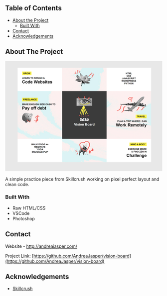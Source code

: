 <!-- TABLE OF CONTENTS -->
## Table of Contents

* [About the Project](#about-the-project)
  * [Built With](#built-with)
* [Contact](#contact)
* [Acknowledgements](#acknowledgements)



<!-- ABOUT THE PROJECT -->
## About The Project

[![Simple Vision Board Layout][product-screenshot]](https://github.com/AndreaJasper/vision-board)

A simple practice piece from Skillcrush working on pixel perfect layout and clean code.

### Built With

* Raw HTML/CSS
* VSCode
* Photoshop



<!-- CONTACT -->
## Contact

Website - http://andreajasper.com/

Project Link: [https://github.com/AndreaJasper/vision-board](https://github.com/AndreaJasper/vision-board)



<!-- ACKNOWLEDGEMENTS -->
## Acknowledgements
* [Skillcrush](https://skillcrush.com/)



<!-- MARKDOWN LINKS & IMAGES -->
[product-screenshot]: img/new-screenshot.png
